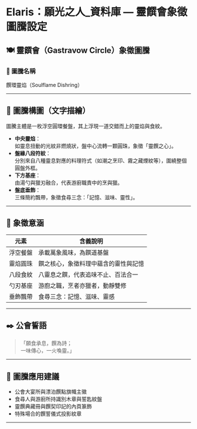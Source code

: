 
# Elaris：願光之人_資料庫 — 靈饌會象徵圖騰設定

## 🍽️ 靈饌會（Gastravow Circle）象徵圖騰

### 📛 圖騰名稱  
饌環靈焰（Soulflame Dishring）

---

## 📐 圖騰構圖（文字描繪）

圖騰主體是一枚浮空圓環餐盤，其上浮現一道交錯而上的靈焰與食紋。

- **中央靈焰**：  
  如靈息扭動的光紋非燃燒狀，盤中心流轉一顆圓珠，象徵「靈饌之心」。  
- **盤緣八段符紋**：  
  分別來自八種靈息對應的料理符式（如潮之烹印、霧之藏煙紋等），圍繞整個圓盤外框。  
- **下方基座**：  
  由湯勺與獵刃融合，代表游廚職責中的烹與獵。  
- **盤底垂飾**：  
  三條簡約飄帶，象徵食尋三念：「記憶、滋味、靈性」。

---

## 🧩 象徵意涵

| 元素         | 含義說明 |
|--------------|-----------|
| 浮空餐盤     | 承載萬象風味，為饌道基盤 |
| 靈焰圓珠     | 饌之核心，象徵料理中蘊含的靈性與記憶 |
| 八段食紋     | 八靈息之饌，代表追味不止、百法合一 |
| 勺刃基座     | 游廚之職，烹者亦獵者，動靜雙修 |
| 垂飾飄帶     | 食尋三念：記憶、滋味、靈感 |

---

## ✒️ 公會誓語

>「願食承息，饌為詩；  
> 一味傳心，一火喚靈。」

---

## 📌 圖騰應用建議

- 公會大宴所與漂泊饌點旗幟主徽  
- 食尋人與游廚所持識別木章與誓匙紋盤  
- 靈饌典藏冊與饌契印記的內頁篆飾  
- 特殊場合的饌誓儀式投影紋章

---
